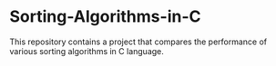 # Sorting-Algorithms-in-C

This repository contains a project that compares the performance of various sorting algorithms in C language.
